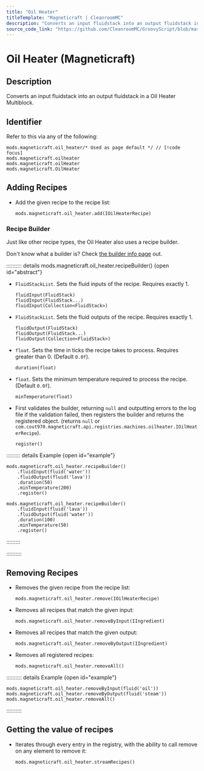 ```yaml
---
title: "Oil Heater"
titleTemplate: "Magneticraft | CleanroomMC"
description: "Converts an input fluidstack into an output fluidstack in a Oil Heater Multiblock."
source_code_link: "https://github.com/CleanroomMC/GroovyScript/blob/master/src/main/java/com/cleanroommc/groovyscript/compat/mods/magneticraft/OilHeater.java"
---
```


# Oil Heater (Magneticraft)

## Description

Converts an input fluidstack into an output fluidstack in a Oil Heater Multiblock.

## Identifier

Refer to this via any of the following:

```groovy:no-line-numbers {1}
mods.magneticraft.oil_heater/* Used as page default */ // [!code focus]
mods.magneticraft.oilheater
mods.magneticraft.oilHeater
mods.magneticraft.OilHeater
```


## Adding Recipes

- Add the given recipe to the recipe list:

    ```groovy:no-line-numbers
    mods.magneticraft.oil_heater.add(IOilHeaterRecipe)
    ```


### Recipe Builder

Just like other recipe types, the Oil Heater also uses a recipe builder.

Don't know what a builder is? Check [the builder info page](../../getting_started/builder.md) out.

:::::::::: details mods.magneticraft.oil_heater.recipeBuilder() {open id="abstract"}
- `FluidStackList`. Sets the fluid inputs of the recipe. Requires exactly 1.

    ```groovy:no-line-numbers
    fluidInput(FluidStack)
    fluidInput(FluidStack...)
    fluidInput(Collection<FluidStack>)
    ```

- `FluidStackList`. Sets the fluid outputs of the recipe. Requires exactly 1.

    ```groovy:no-line-numbers
    fluidOutput(FluidStack)
    fluidOutput(FluidStack...)
    fluidOutput(Collection<FluidStack>)
    ```

- `float`. Sets the time in ticks the recipe takes to process. Requires greater than 0. (Default `0.0f`).

    ```groovy:no-line-numbers
    duration(float)
    ```

- `float`. Sets the minimum temperature required to process the recipe. (Default `0.0f`).

    ```groovy:no-line-numbers
    minTemperature(float)
    ```

- First validates the builder, returning `null` and outputting errors to the log file if the validation failed, then registers the builder and returns the registered object. (returns `null` or `com.cout970.magneticraft.api.registries.machines.oilheater.IOilHeaterRecipe`).

    ```groovy:no-line-numbers
    register()
    ```

::::::::: details Example {open id="example"}
```groovy:no-line-numbers
mods.magneticraft.oil_heater.recipeBuilder()
    .fluidInput(fluid('water'))
    .fluidOutput(fluid('lava'))
    .duration(50)
    .minTemperature(200)
    .register()

mods.magneticraft.oil_heater.recipeBuilder()
    .fluidInput(fluid('lava'))
    .fluidOutput(fluid('water'))
    .duration(100)
    .minTemperature(50)
    .register()
```

:::::::::

::::::::::

## Removing Recipes

- Removes the given recipe from the recipe list:

    ```groovy:no-line-numbers
    mods.magneticraft.oil_heater.remove(IOilHeaterRecipe)
    ```

- Removes all recipes that match the given input:

    ```groovy:no-line-numbers
    mods.magneticraft.oil_heater.removeByInput(IIngredient)
    ```

- Removes all recipes that match the given output:

    ```groovy:no-line-numbers
    mods.magneticraft.oil_heater.removeByOutput(IIngredient)
    ```

- Removes all registered recipes:

    ```groovy:no-line-numbers
    mods.magneticraft.oil_heater.removeAll()
    ```

:::::::::: details Example {open id="example"}
```groovy:no-line-numbers
mods.magneticraft.oil_heater.removeByInput(fluid('oil'))
mods.magneticraft.oil_heater.removeByOutput(fluid('steam'))
mods.magneticraft.oil_heater.removeAll()
```

::::::::::

## Getting the value of recipes

- Iterates through every entry in the registry, with the ability to call remove on any element to remove it:

    ```groovy:no-line-numbers
    mods.magneticraft.oil_heater.streamRecipes()
    ```
